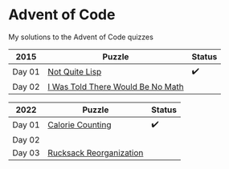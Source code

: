 # Advent of Code
My solutions to the Advent of Code quizzes

|2015 |Puzzle | Status |
|-----|-------|--------|
| Day 01|[Not Quite Lisp](https://adventofcode.com/2015/day/1)| :heavy_check_mark: |
| Day 02|[I Was Told There Would Be No Math](https://adventofcode.com/2015/day/2) | |

|2022 |Puzzle | Status |
|-----|-------|--------|
| Day 01|[Calorie Counting](https://adventofcode.com/2022/day/1)| :heavy_check_mark: |
| Day 02|[]() | |
| Day 03|[Rucksack Reorganization](https://adventofcode.com/2022/day/3) | |
